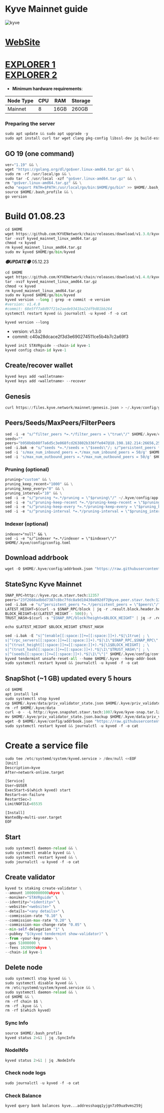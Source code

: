 # Kyve Mainnet guide
![kyve](https://user-images.githubusercontent.com/44331529/224901192-a4fd240c-be4d-497b-b61f-11d8531aa13d.png)

[WebSite](https://www.kyve.network/)
=

[EXPLORER 1](https://explorer.stavr.tech/Kyve/staking) \
[EXPLORER 2](https://kyve.explorers.guru/validators)
=
- **Minimum hardware requirements**:

| Node Type |CPU | RAM  | Storage  | 
|-----------|----|------|----------|
| Mainnet   |   8| 16GB | 260GB    |

### Preparing the server
```python
sudo apt update && sudo apt upgrade -y
sudo apt install curl tar wget clang pkg-config libssl-dev jq build-essential bsdmainutils git make ncdu gcc git jq chrony liblz4-tool -y
```
## GO 19 (one command)
```python
ver="1.19" && \
wget "https://golang.org/dl/go$ver.linux-amd64.tar.gz" && \
sudo rm -rf /usr/local/go && \
sudo tar -C /usr/local -xzf "go$ver.linux-amd64.tar.gz" && \
rm "go$ver.linux-amd64.tar.gz" && \
echo "export PATH=$PATH:/usr/local/go/bin:$HOME/go/bin" >> $HOME/.bash_profile && \
source $HOME/.bash_profile && \
go version
```
# Build 01.08.23
```python
cd $HOME
wget https://github.com/KYVENetwork/chain/releases/download/v1.3.0/kyved_mainnet_linux_amd64.tar.gz
tar -xvzf kyved_mainnet_linux_amd64.tar.gz
chmod +x kyved
rm kyved_mainnet_linux_amd64.tar.gz
sudo mv kyved $HOME/go/bin/kyved
```
*******🟢UPDATE🟢******* 05.12.23
```python
cd $HOME
wget https://github.com/KYVENetwork/chain/releases/download/v1.4.0/kyved_mainnet_linux_amd64.tar.gz
tar -xvzf kyved_mainnet_linux_amd64.tar.gz
chmod +x kyved
rm kyved_mainnet_linux_amd64.tar.gz
sudo mv kyved $HOME/go/bin/kyved
kyved version --long | grep -e commit -e version
#version: v1.4.0
#commit: 68e5ff7a8d97f21e2aede9341ba22df9d81bb264
systemctl restart kyved && journalctl -u kyved -f -o cat
```

`kyved version --long`
- version: v1.3.0
- commit: c40a28dcace2f3d3e690274511ce5b4b7c2a69f3


```python    
kyved init STAVRguide --chain-id kyve-1
kyved config chain-id kyve-1
```

## Create/recover wallet
```python
kyved keys add <walletname>
kyved keys add <walletname> --recover
```
## Genesis
```python
curl https://files.kyve.network/mainnet/genesis.json > ~/.kyve/config/genesis.json
```

## Peers/Seeds/MaxPeers/FilterPeers
```python
sed -i -e "s/^filter_peers *=.*/filter_peers = \"true\"/" $HOME/.kyve/config/config.toml
seeds=""
peers="b950b6b08f7a6d5c3e068fcd263802b336ffe047@18.198.182.214:26656,25da6253fc8740893277630461eb34c2e4daf545@3.76.244.30:26656"
sed -i.bak -e "s/^seeds *=.*/seeds = \"$seeds\"/; s/^persistent_peers *=.*/persistent_peers = \"$peers\"/" ~/.kyve/config/config.toml
sed -i 's/max_num_inbound_peers =.*/max_num_inbound_peers = 50/g' $HOME/.kyve/config/config.toml
sed -i 's/max_num_outbound_peers =.*/max_num_outbound_peers = 50/g' $HOME/.kyve/config/config.toml
```

### Pruning (optional)
```python
pruning="custom" && \
pruning_keep_recent="1000" && \
pruning_keep_every="0" && \
pruning_interval="10" && \
sed -i -e "s/^pruning *=.*/pruning = \"$pruning\"/" ~/.kyve/config/app.toml && \
sed -i -e "s/^pruning-keep-recent *=.*/pruning-keep-recent = \"$pruning_keep_recent\"/" ~/.kyve/config/app.toml && \
sed -i -e "s/^pruning-keep-every *=.*/pruning-keep-every = \"$pruning_keep_every\"/" ~/.kyve/config/app.toml && \
sed -i -e "s/^pruning-interval *=.*/pruning-interval = \"$pruning_interval\"/" ~/.kyve/config/app.toml
```
### Indexer (optional)
```pytohn
indexer="null" && \
sed -i -e "s/^indexer *=.*/indexer = \"$indexer\"/" $HOME/.kyve/config/config.toml
```
## Download addrbook
```python
wget -O $HOME/.kyve/config/addrbook.json "https://raw.githubusercontent.com/obajay/nodes-Guides/main/Projects/Kyve/addrbook.json"
```
## StateSync Kyve Mainnet
```python
SNAP_RPC=http://kyve.rpc.m.stavr.tech:12357
peers="23f2668adb6d7387c8bc7fdc8a9d10430a092df7@kyve.peer.stavr.tech:12356"
sed -i.bak -e "s/^persistent_peers *=.*/persistent_peers = \"$peers\"/" $HOME/.kyve/config/config.toml
LATEST_HEIGHT=$(curl -s $SNAP_RPC/block | jq -r .result.block.header.height); \
BLOCK_HEIGHT=$((LATEST_HEIGHT - 500)); \
TRUST_HASH=$(curl -s "$SNAP_RPC/block?height=$BLOCK_HEIGHT" | jq -r .result.block_id.hash)

echo $LATEST_HEIGHT $BLOCK_HEIGHT $TRUST_HASH

sed -i.bak -E "s|^(enable[[:space:]]+=[[:space:]]+).*$|\1true| ; \
s|^(rpc_servers[[:space:]]+=[[:space:]]+).*$|\1\"$SNAP_RPC,$SNAP_RPC\"| ; \
s|^(trust_height[[:space:]]+=[[:space:]]+).*$|\1$BLOCK_HEIGHT| ; \
s|^(trust_hash[[:space:]]+=[[:space:]]+).*$|\1\"$TRUST_HASH\"| ; \
s|^(seeds[[:space:]]+=[[:space:]]+).*$|\1\"\"|" $HOME/.kyve/config/config.toml
kyved tendermint unsafe-reset-all --home $HOME/.kyve --keep-addr-book
sudo systemctl restart kyved && journalctl -u kyved -f -o cat
```

## SnapShot (~1 GB) updated every 5 hours
```python
cd $HOME
apt install lz4
sudo systemctl stop kyved
cp $HOME/.kyve/data/priv_validator_state.json $HOME/.kyve/priv_validator_state.json.backup
rm -rf $HOME/.kyve/data
curl -o - -L http://kyve.snapshot.stavr.tech:1007/kyve/kyve-snap.tar.lz4 | lz4 -c -d - | tar -x -C $HOME/.kyve --strip-components 2
mv $HOME/.kyve/priv_validator_state.json.backup $HOME/.kyve/data/priv_validator_state.json
wget -O $HOME/.kyve/config/addrbook.json "https://raw.githubusercontent.com/obajay/nodes-Guides/main/Projects/Kyve/addrbook.json"
sudo systemctl restart kyved && journalctl -u kyved -f -o cat
```

# Create a service file
```python
sudo tee /etc/systemd/system/kyved.service > /dev/null <<EOF
[Unit]
Description=kyve
After=network-online.target

[Service]
User=$USER
ExecStart=$(which kyved) start
Restart=on-failure
RestartSec=3
LimitNOFILE=65535

[Install]
WantedBy=multi-user.target
EOF
```
## Start
```python
sudo systemctl daemon-reload && \
sudo systemctl enable kyved && \
sudo systemctl restart kyved && \
sudo journalctl -u kyved -f -o cat
```
## Create validator

```python
kyved tx staking create-validator \
--amount 10000000000ukyve \
--moniker="STAVRguide" \
--identity="<identity>" \
--website="<website>" \
--details="<any details>" \
--commission-rate "0.10" \
--commission-max-rate "0.20" \
--commission-max-change-rate "0.05" \
--min-self-delegation "1" \
--pubkey "$(kyved tendermint show-validator)" \
--from <your-key-name> \
--gas 51000000 \
--fees 1020000ukyve \
--chain-id kyve-1
```

## Delete node
```python
sudo systemctl stop kyved && \
sudo systemctl disable kyved && \
rm /etc/systemd/system/kyved.service && \
sudo systemctl daemon-reload && \
cd $HOME && \
rm -rf chain $$ \
rm -rf .kyve && \
rm -rf $(which kyved)
```

### Sync Info
```python
source $HOME/.bash_profile
kyved status 2>&1 | jq .SyncInfo
```
### NodeINfo
```python
kyved status 2>&1 | jq .NodeInfo
```
### Check node logs
```python
sudo journalctl -u kyved -f -o cat
```
### Check Balance
```python
kyved query bank balances kyve...addresshaqq1yjgn7z09ua9vms259j
```
